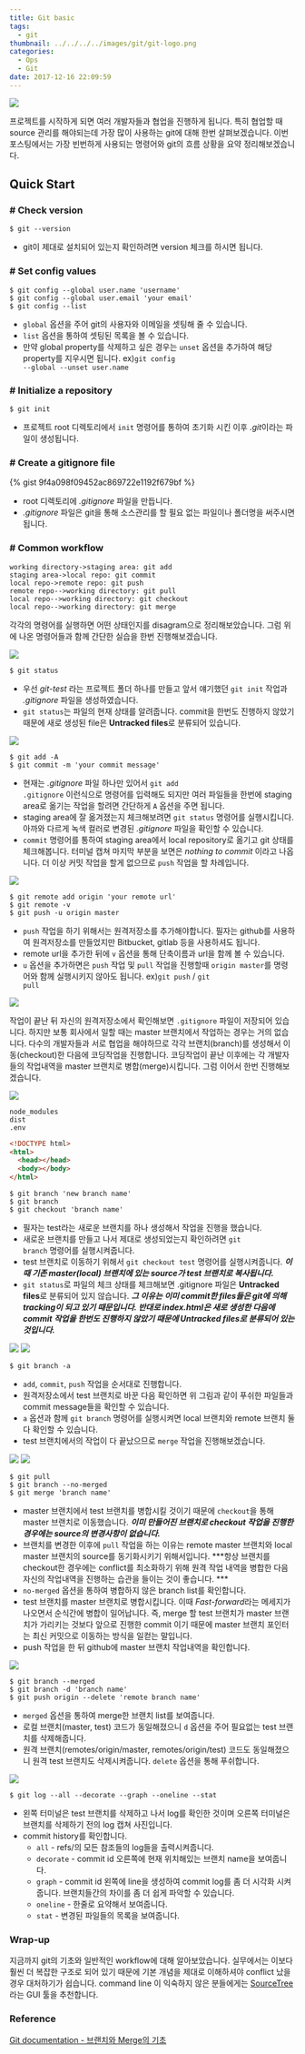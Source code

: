 ```yaml
---
title: Git basic
tags:
  - git
thumbnail: ../../../../images/git/git-logo.png
categories:
  - Ops
  - Git
date: 2017-12-16 22:09:59
---
```



![](../../../../images/git/git-logo.png)

프로젝트를 시작하게 되면 여러 개발자들과 협업을 진행하게 됩니다. 특히 협업할 때 source 관리를 해야되는데 가장 많이 사용하는 git에 대해 한번 살펴보겠습니다. 이번 포스팅에서는 가장 빈번하게 사용되는 명령어와 git의 흐름 상황을 요약 정리해보겠습니다.

## Quick Start

### # Check version

``` shell
$ git --version
```

* git이 제대로 설치되어 있는지 확인하려면 version 체크를 하시면 됩니다.

### # Set config values

``` shell
$ git config --global user.name 'username'
$ git config --global user.email 'your email'
$ git config --list
```

* <code>global</code> 옵션을 주어 git의 사용자와 이메일을 셋팅해 줄 수 있습니다.
* <code>list</code> 옵션을 통하여 셋팅된 목록을 볼 수 있습니다.
* 만약 global property를 삭제하고 싶은 경우는 <code>unset</code> 옵션을 추가하여 해당 property를 지우시면 됩니다.
ex)<code>git config --global --unset user.name</code>


### # Initialize a repository

``` shell
$ git init
```

* 프로젝트 root 디렉토리에서 <code>init</code> 명령어를 통하여 초기화 시킨 이후 *.git*이라는 파일이 생성됩니다.

### # Create a gitignore file

{% gist 9f4a098f09452ac869722e1192f679bf %}

* root 디렉토리에 *.gitignore* 파일을 만듭니다.
* *.gitignore* 파일은 git을 통해 소스관리를 할 필요 없는 파일이나 폴더명을 써주시면 됩니다.

### # Common workflow

``` sequence
working directory->staging area: git add
staging area->local repo: git commit
local repo->remote repo: git push
remote repo-->working directory: git pull
local repo-->working directory: git checkout
local repo-->working directory: git merge
```

각각의 명령어를 실행하면 어떤 상태인지를 disagram으로 정리해보았습니다. 그럼 위에 나온 명령어들과 함께 간단한 실습을 한번 진행해보겠습니다.

![](../../../../images/git/git-basic-01.png)

``` shell
$ git status
```

* 우선 *git-test* 라는 프로젝트 폴더 하나를 만들고 앞서 얘기했던 <code>git init</code> 작업과 *.gitignore* 파일을 생성하였습니다.
* <code>git status</code>는 파일의 현재 상태를 알려줍니다. commit을 한번도 진행하지 않았기 때문에 새로 생성된 file은 **Untracked files**로 분류되어 있습니다.

![](../../../../images/git/git-basic-02.png)

``` shell
$ git add -A
$ git commit -m 'your commit message'
```

* 현재는 *.gitignore* 파일 하나만 있어서 <code>git add .gitignore</code> 이런식으로 명령어를 입력해도 되지만 여러 파일들을 한번에 staging area로 옮기는 작업을 할려면 간단하게 <code>A</code> 옵션을 주면 됩니다.
* staging area에 잘 옮겨졌는지 체크해보려면 <code>git status</code> 명령어를 실행시킵니다. 아까와 다르게 녹색 컬러로 변경된 *.gitignore* 파일을 확인할 수 있습니다.
* <code>commit</code> 명령어를 통하여 staging area에서 local repository로 옮기고 git 상태를 체크해봅니다. 터미널 캡쳐 마지막 부분을 보면은 *nothing to commit* 이라고 나옵니다. 더 이상 커밋 작업을 할게 없으므로 <code>push</code> 작업을 할 차례입니다.

![](../../../../images/git/git-basic-03.png)

``` shell
$ git remote add origin 'your remote url'
$ git remote -v
$ git push -u origin master
```

* <code>push</code> 작업을 하기 위해서는 원격저장소를 추가해야합니다. 필자는 github를 사용하여 원격저장소를 만들었지만 Bitbucket, gitlab 등을 사용하셔도 됩니다.
* remote url을 추가한 뒤에 <code>v</code> 옵션을 통해 단축이름과 url을 함께 볼 수 있습니다.
* <code>u</code> 옵션을 추가하면은 <code>push</code> 작업 및 <code>pull</code> 작업을 진행할때 <code>origin master</code>를 명령어와 함께 실행시키지 않아도 됩니다.
ex)<code>git push</code> / <code>git pull</code>

![](../../../../images/git/git-basic-04.png)

작업이 끝난 뒤 자신의 원격저장소에서 확인해보면 <code>.gitignore</code> 파일이 저장되어 있습니다.
하지만 보통 회사에서 일할 때는 master 브랜치에서 작업하는 경우는 거의 없습니다. 다수의 개발자들과 서로 협업을 해야하므로 각각 브랜치(branch)를 생성해서 이동(checkout)한 다음에 코딩작업을 진행합니다. 코딩작업이 끝난 이후에는 각 개발자들의 작업내역을 master 브랜치로 병합(merge)시킵니다. 
그럼 이어서 한번 진행해보겠습니다.

![](../../../../images/git/git-basic-05.png)

``` asciidoc .gitignore
node_modules
dist
.env
```

``` html index.html
<!DOCTYPE html>
<html>
  <head></head>
  <body></body>
</html>
```

``` shell
$ git branch 'new branch name'
$ git branch
$ git checkout 'branch name'
```

* 필자는 test라는 새로운 브랜치를 하나 생성해서 작업을 진행을 했습니다.
* 새로운 브랜치를 만들고 나서 제대로 생성되었는지 확인하려면 <code>git branch</code> 명령어를 실행시켜줍니다.
* test 브랜치로 이동하기 위해서 <code>git checkout test</code> 명령어를 실행시켜줍니다.
***이 때 기존 master(local) 브랜치에 있는 source가 test 브랜치로 복사됩니다.***
* <code>git status</code>로 파일의 체크 상태를 체크해보면 .gitignore 파일은 **Untracked files**로 분류되어 있지 않습니다.
***그 이유는 이미 commit한 files들은 git에 의해 tracking이 되고 있기 때문입니다. 반대로 index.html은 새로 생성한 다음에 commit 작업을 한번도 진행하지 않았기 때문에 Untracked files로 분류되어 있는 것입니다.***

![](../../../../images/git/git-basic-06.png)
![](../../../../images/git/git-basic-07.png)

``` shell
$ git branch -a
```

* <code>add</code>, <code>commit</code>, <code>push</code> 작업을 순서대로 진행합니다.
* 원격저장소에서 test 브랜치로 바꾼 다음 확인하면 위 그림과 같이 푸쉬한 파일들과 commit message들을 확인할 수 있습니다.
* <code>a</code> 옵션과 함께 <code>git branch</code> 명령어를 실행시켜면 local 브랜치와 remote 브랜치 둘 다 확인할 수 있습니다.
* test 브랜치에서의 작업이 다 끝났으므로 <code>merge</code> 작업을 진행해보겠습니다.

![](../../../../images/git/git-basic-08.png)
![](../../../../images/git/git-basic-09.png)

``` shell
$ git pull
$ git branch --no-merged
$ git merge 'branch name'
```
* master 브랜치에서 test 브랜치를 병합시킬 것이기 때문에 <code>checkout</code>을 통해 master 브랜치로 이동했습니다.
***이미 만들어진 브랜치로 checkout 작업을 진행한 경우에는 source의 변경사항이 없습니다.***
* 브랜치를 변경한 이후에 <code>pull</code> 작업을 하는 이유는 remote master 브랜치와 local master 브랜치의 source를 동기화시키기 위해서입니다.
***항상 브랜치를 checkout한 경우에는 conflict를 최소화하기 위해 원격 작업 내역을 병합한 다음 자신의 작업내역을 진행하는 습관을 들이는 것이 좋습니다. ***
* <code>no-merged</code> 옵션을 통하여 병합하지 않은 branch list를 확인합니다.
* test 브랜치를 master 브랜치로 병합시킵니다. 이때 *Fast-forward*라는 메세지가 나오면서 순식간에 병합이 일어납니다. 즉, merge 할 test 브랜치가 master 브랜치가 가리키는 것보다 앞으로 진행한 commit 이기 때문에 master 브랜치 포인터는 최신 커밋으로 이동하는 방식을 일컫는 말입니다.
* push 작업을 한 뒤 github에 master 브랜치 작업내역을 확인합니다.

![](../../../../images/git/git-basic-10.png)

``` shell
$ git branch --merged
$ git branch -d 'branch name'
$ git push origin --delete 'remote branch name'
```

* <code>merged</code> 옵션을 통하여 merge한 브랜치 list를 보여줍니다.
* 로컬 브랜치(master, test) 코드가 동일해졌으니 <code>d</code> 옵션을 주어 필요없는 test 브랜치를 삭제해줍니다.
* 원격 브랜치(remotes/origin/master, remotes/origin/test) 코드도 동일해졌으니 원격 test 브랜치도 삭제시켜줍니다. <code>delete</code> 옵션을 통해 푸쉬합니다.

![](../../../../images/git/git-basic-11.png)

``` shell
$ git log --all --decorate --graph --oneline --stat
```

* 왼쪽 터미널은 test 브랜치를 삭제하고 나서 log를 확인한 것이며 오른쪽 터미널은 브랜치를 삭제하기 전의 log 캡쳐 사진입니다.
* commit history를 확인합니다.
  * <code>all</code> - refs/의 모든 참조들의 log들을 출력시켜줍니다.
  * <code>decorate</code> - commit id 오른쪽에 현재 위치해있는 브랜치 name을 보여줍니다.
  * <code>graph</code> - commit id 왼쪽에 line을 생성하여 commit log를 좀 더 시각화 시켜줍니다. 브랜치들간의 차이를 좀 더 쉽게 파악할 수 있습니다.
  * <code>oneline</code> - 한줄로 요약해서 보여줍니다.
  * <code>stat</code> - 변경된 파일들의 목록을 보여줍니다.

### Wrap-up

지금까지 git의 기초와 일반적인 workflow에 대해 알아보았습니다. 실무에서는 이보다 훨씬 더 복잡한 구조로 되어 있기 때문에 기본 개념을 제대로 이해하셔야 conflict 났을 경우 대처하기가 쉽습니다. command line 이 익숙하지 않은 분들에게는 [SourceTree](https://www.sourcetreeapp.com/)라는 GUI 툴을 추천합니다.

### Reference

[Git documentation - 브랜치와 Merge의 기초](https://git-scm.com/book/ko/v1/Git-%EB%B8%8C%EB%9E%9C%EC%B9%98-%EB%B8%8C%EB%9E%9C%EC%B9%98%EC%99%80-Merge%EC%9D%98-%EA%B8%B0%EC%B4%88)
